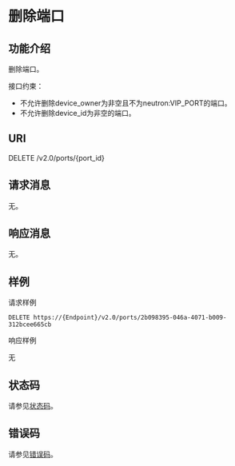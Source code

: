 # 删除端口<a name="ZH-CN_TOPIC_0201534121"></a>

## 功能介绍<a name="zh-cn_topic_0062207359_section45238241"></a>

删除端口。

接口约束：

-   不允许删除device\_owner为非空且不为neutron:VIP\_PORT的端口。
-   不允许删除device\_id为非空的端口。

## URI<a name="zh-cn_topic_0062207359_section4490990"></a>

DELETE /v2.0/ports/\{port\_id\}

## 请求消息<a name="zh-cn_topic_0062207359_section52706911"></a>

无。

## 响应消息<a name="zh-cn_topic_0062207359_section4600155"></a>

无。

## 样例<a name="zh-cn_topic_0062207359_section41401397"></a>

请求样例

```
DELETE https://{Endpoint}/v2.0/ports/2b098395-046a-4071-b009-312bcee665cb 
```

响应样例

无

## 状态码<a name="section10470352390"></a>

请参见[状态码](状态码.md)。

## 错误码<a name="section85821649202813"></a>

请参见[错误码](错误码.md)。

